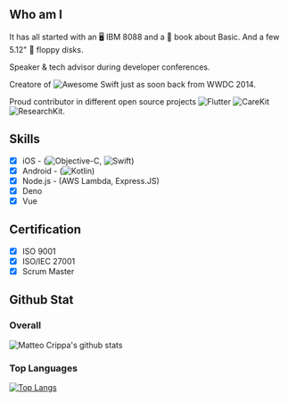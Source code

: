 <!--
**matteocrippa/matteocrippa** is a ✨ _special_ ✨ repository because its `README.md` (this file) appears on your GitHub profile.

Here are some ideas to get you started:

- 🔭 I’m currently working on ...
- 🌱 I’m currently learning ...
- 👯 I’m looking to collaborate on ...
- 🤔 I’m looking for help with ...
- 💬 Ask me about ...
- 📫 How to reach me: ...
- 😄 Pronouns: ...
- ⚡ Fun fact: ...
-->

## Who am I

It has all started with an 🖥️ IBM 8088 and a 📘 book about Basic. And a few 5.12" 💾 floppy disks.

Speaker & tech advisor during developer conferences. 

Creatore of ![Awesome Swift](https://github.com/matteocrippa/awesome-swift) just as soon back from WWDC 2014.

Proud contributor in different open source projects ![Flutter](https://github.com/flutter/flutter) ![CareKit](https://github.com/carekit-apple/CareKit) ![ResearchKit](https://github.com/ResearchKit/ResearchKit).

## Skills

- [x] iOS - (![Objective-C](https://github.com/matteocrippa?tab=repositories&q=&type=&language=objective-c), ![Swift](https://github.com/matteocrippa?tab=repositories&q=&type=&language=swift))
- [x] Android - (![Kotlin](https://github.com/matteocrippa?tab=repositories&q=&type=&language=kotlin))
- [x] Node.js - (AWS Lambda, Express.JS)
- [x] Deno
- [x] Vue

## Certification

- [x] ISO 9001
- [x] ISO/IEC 27001
- [x] Scrum Master

## Github Stat

### Overall

![Matteo Crippa's github stats](https://github-readme-stats.vercel.app/api?username=matteocrippa&show_icons=true&count_private=true)

### Top Languages

[![Top Langs](https://github-readme-stats.vercel.app/api/top-langs/?username=matteocrippa&count_private=true)](https://github.com/matteocrippa)
